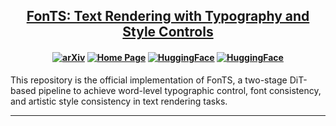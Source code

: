 <h2 align="center"> <a href="https://arxiv.org/abs/2412.00136">FonTS: Text Rendering with Typography and Style Controls</a>
</h2>

<h4 align="center">

[![arXiv](https://img.shields.io/badge/Arxiv-2412.00136-b31b1b.svg)](https://arxiv.org/abs/2412.00136)
[![Home Page](https://img.shields.io/badge/Project-Website-green.svg)](https://wendashi.github.io/FonTS-Page/) 
<a href="https://huggingface.co/Yuanshi/OminiControl"><img src="https://img.shields.io/badge/🤗_HuggingFace-Model-ffbd45.svg" alt="HuggingFace"></a>
<a href="https://huggingface.co/datasets/Yuanshi/Subjects200K"><img src="https://img.shields.io/badge/🤗_HuggingFace-Dataset-ffbd45.svg" alt="HuggingFace"></a>

</h4>

This repository is the official implementation of FonTS, a two-stage DiT-based pipeline to achieve word-level typographic control, font consistency, and artistic style consistency in text rendering tasks.

---
